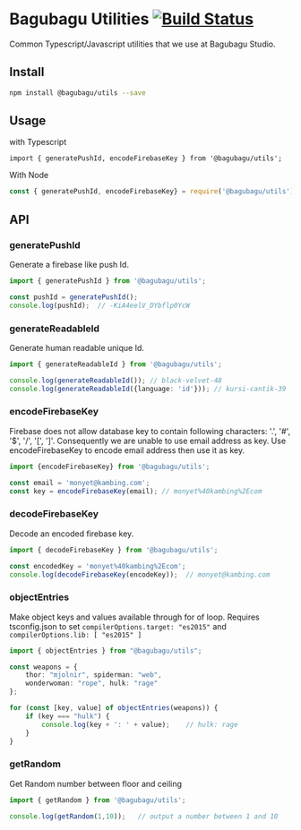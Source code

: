 # Bagubagu Utilities [![Build Status](https://travis-ci.org/bagubagu/utils.svg?branch=master)](https://travis-ci.org/bagubagu/utils)

Common Typescript/Javascript utilities that we use at Bagubagu Studio.

## Install

```bash
npm install @bagubagu/utils --save
```

## Usage

with Typescript

```tyescript
import { generatePushId, encodeFirebaseKey } from '@bagubagu/utils';
```

With Node

```javascript
const { generatePushId, encodeFirebaseKey} = require('@bagubagu/utils');
```

## API

### generatePushId

Generate a firebase like push Id.

```typescript
import { generatePushId } from '@bagubagu/utils';

const pushId = generatePushId();
console.log(pushId);  // -KiA4eelV_DYbflp0YcW
```

### generateReadableId

Generate human readable unique Id.

```typescript
import { generateReadableId } from '@bagubagu/utils';

console.log(generateReadableId()); // black-velvet-48
console.log(generateReadableId({language: 'id'})); // kursi-cantik-39
```

### encodeFirebaseKey

Firebase does not allow database key to contain following characters: '.', '#', '$', '/', '[', ']'.
Consequently we are unable to use email address as key. Use encodeFirebaseKey to
encode email address then use it as key.

```typescript
import {encodeFirebaseKey} from '@bagubagu/utils';

const email = 'monyet@kambing.com';
const key = encodeFirebaseKey(email); // monyet%40kambing%2Ecom 
```

### decodeFirebaseKey

Decode an encoded firebase key.

```typescript
import { decodeFirebaseKey } from '@bagubagu/utils';

const encodedKey = 'monyet%40kambing%2Ecom';
console.log(decodeFirebaseKey(encodeKey));  // monyet@kambing.com
```

### objectEntries

Make object keys and values available through for of loop.
Requires tsconfig.json to set
`compilerOptions.target: "es2015"` and `compilerOptions.lib: [ "es2015" ]`

```typescript
import { objectEntries } from "@bagubagu/utils";

const weapons = {
    thor: "mjolnir", spiderman: "web",
    wonderwoman: "rope", hulk: "rage"
};

for (const [key, value] of objectEntries(weapons)) {
    if (key === "hulk") {
        console.log(key + ': ' + value);    // hulk: rage
    }
}
```

### getRandom

Get Random number between floor and ceiling
```typescript
import { getRandom } from '@bagubagu/utils';

console.log(getRandom(1,10));   // output a number between 1 and 10
```
